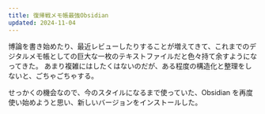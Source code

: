 ```yaml
---
title: 復帰戦メモ帳最強Obsidian
updated: 2024-11-04
---
```

博論を書き始めたり、最近レビューしたりすることが増えてきて、これまでのデジタルメモ帳としての巨大な一枚のテキストファイルだと色々持て余すようになってきた。
あまり複雑にはしたくはないのだが、ある程度の構造化と整理をしないと、ごちゃごちゃする。

せっかくの機会なので、今のスタイルになるまで使っていた、Obsidian を再度使い始めようと思い、新しいバージョンをインストールした。
